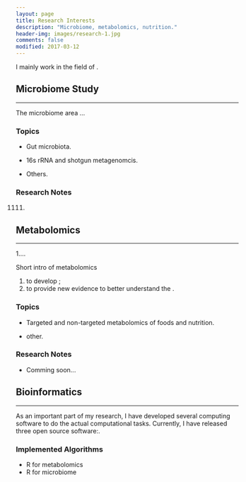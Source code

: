 ```yaml
---
layout: page
title: Research Interests
description: "Microbiome, metabolomics, nutrition."
header-img: images/research-1.jpg
comments: false
modified: 2017-03-12
---
```


I mainly work in the field of .

## Microbiome Study
-----

The microbiome area ...

### Topics

* Gut microbiota.

* 16s rRNA and shotgun metagenomcis.

* Others.

### Research Notes

1111.

## Metabolomics
-----

1....

Short intro of metabolomics
1. to develop ;
2. to provide new evidence to better understand the   .

### Topics

* Targeted and non-targeted metabolomics of foods and nutrition.

* other.

### Research Notes

* Comming soon...

## Bioinformatics
-----

As an important part of my research, I have developed several computing software to do the actual computational tasks. Currently, I have released three open source software:.

### Implemented Algorithms

* R for metabolomics
* R for microbiome
